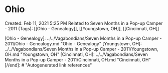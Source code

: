# Ohio

Created: Feb 11, 2021 5:25 PM
Related to Seven Months in a Pop-up Camper - 2011 (Tags): [[Ohio - Genealogy]], [[Youngstown, OH]], [[Cincinnati, OH]]

[//begin]: # "Autogenerated link references for markdown compatibility"
[Ohio - Genealogy]: ../../Vagabondians/Seven Months in a Pop-up Camper - 2011/Ohio - Genealogy.md "Ohio - Genealogy"
[Youngstown, OH]: ../../Vagabondians/Seven Months in a Pop-up Camper - 2011/Youngstown, OH.md "Youngstown, OH"
[Cincinnati, OH]: ../../Vagabondians/Seven Months in a Pop-up Camper - 2011/Cincinnati, OH.md "Cincinnati, OH"
[//end]: # "Autogenerated link references"